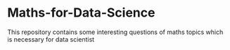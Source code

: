 # Maths-for-Data-Science
This repository contains some interesting questions of maths topics which is necessary for data scientist
